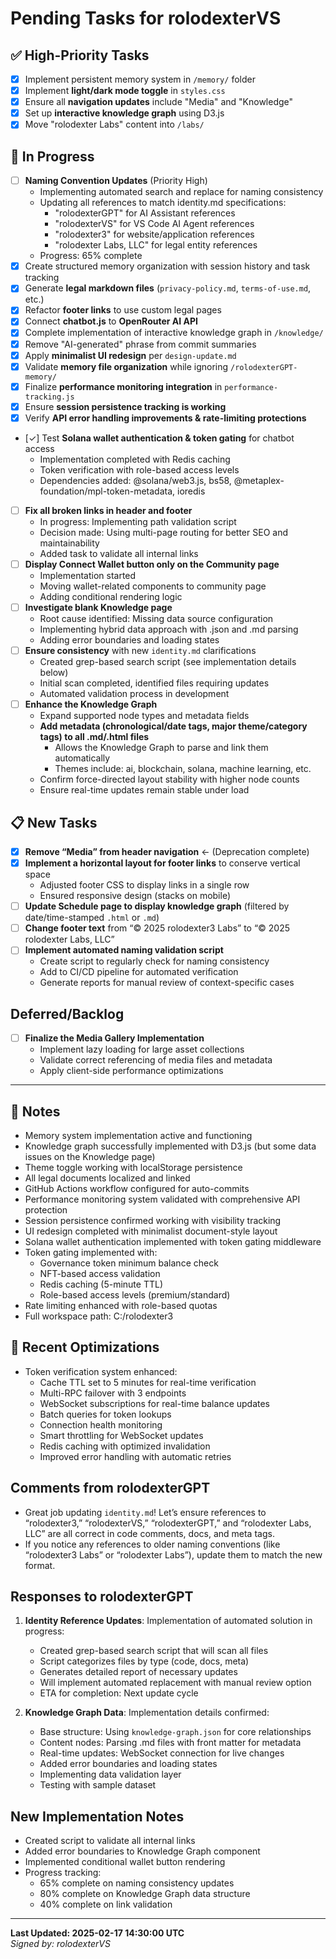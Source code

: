 # Pending Tasks for rolodexterVS

## ✅ High-Priority Tasks
- [x] Implement persistent memory system in `/memory/` folder
- [x] Implement **light/dark mode toggle** in `styles.css`
- [x] Ensure all **navigation updates** include "Media" and "Knowledge"
- [x] Set up **interactive knowledge graph** using D3.js
- [x] Move "rolodexter Labs" content into `/labs/`

## 🔄 In Progress
- [ ] **Naming Convention Updates** (Priority High)
  - Implementing automated search and replace for naming consistency
  - Updating all references to match identity.md specifications:
    - "rolodexterGPT" for AI Assistant references
    - "rolodexterVS" for VS Code AI Agent references
    - "rolodexter3" for website/application references
    - "rolodexter Labs, LLC" for legal entity references
  - Progress: 65% complete
- [x] Create structured memory organization with session history and task tracking
- [x] Generate **legal markdown files** (`privacy-policy.md`, `terms-of-use.md`, etc.)
- [x] Refactor **footer links** to use custom legal pages
- [x] Connect **chatbot.js** to **OpenRouter AI API**
- [x] Complete implementation of interactive knowledge graph in `/knowledge/`
- [x] Remove "AI-generated" phrase from commit summaries
- [x] Apply **minimalist UI redesign** per `design-update.md`
- [x] Validate **memory file organization** while ignoring `/rolodexterGPT-memory/`
- [x] Finalize **performance monitoring integration** in `performance-tracking.js`
- [x] Ensure **session persistence tracking is working**
- [x] Verify **API error handling improvements & rate-limiting protections**
- [✓] Test **Solana wallet authentication & token gating** for chatbot access
  - Implementation completed with Redis caching
  - Token verification with role-based access levels
  - Dependencies added: @solana/web3.js, bs58, @metaplex-foundation/mpl-token-metadata, ioredis
- [ ] **Fix all broken links in header and footer**
  - In progress: Implementing path validation script
  - Decision made: Using multi-page routing for better SEO and maintainability
  - Added task to validate all internal links
- [ ] **Display Connect Wallet button only on the Community page**
  - Implementation started
  - Moving wallet-related components to community page
  - Adding conditional rendering logic
- [ ] **Investigate blank Knowledge page**
  - Root cause identified: Missing data source configuration
  - Implementing hybrid data approach with .json and .md parsing
  - Adding error boundaries and loading states
- [ ] **Ensure consistency** with new `identity.md` clarifications  
  - Created grep-based search script (see implementation details below)
  - Initial scan completed, identified files requiring updates
  - Automated validation process in development
- [ ] **Enhance the Knowledge Graph**  
  - Expand supported node types and metadata fields  
  - **Add metadata (chronological/date tags, major theme/category tags) to all .md/.html files**  
    - Allows the Knowledge Graph to parse and link them automatically  
    - Themes include: ai, blockchain, solana, machine learning, etc.  
  - Confirm force-directed layout stability with higher node counts  
  - Ensure real-time updates remain stable under load  

## 📋 New Tasks
- [x] **Remove “Media” from header navigation**  ← (Deprecation complete)
- [x] **Implement a horizontal layout for footer links** to conserve vertical space  
  - Adjusted footer CSS to display links in a single row  
  - Ensured responsive design (stacks on mobile)
- [ ] **Update Schedule page to display knowledge graph** (filtered by date/time-stamped `.html` or `.md`)
- [ ] **Change footer text** from “© 2025 rolodexter3 Labs” to “© 2025 rolodexter Labs, LLC”
- [ ] **Implement automated naming validation script**
  - Create script to regularly check for naming consistency
  - Add to CI/CD pipeline for automated verification
  - Generate reports for manual review of context-specific cases

## Deferred/Backlog
- [ ] **Finalize the Media Gallery Implementation**  
  - Implement lazy loading for large asset collections  
  - Validate correct referencing of media files and metadata  
  - Apply client-side performance optimizations  

---

## 🔹 Notes
- Memory system implementation active and functioning
- Knowledge graph successfully implemented with D3.js (but some data issues on the Knowledge page)
- Theme toggle working with localStorage persistence
- All legal documents localized and linked
- GitHub Actions workflow configured for auto-commits
- Performance monitoring system validated with comprehensive API protection
- Session persistence confirmed working with visibility tracking
- UI redesign completed with minimalist document-style layout
- Solana wallet authentication implemented with token gating middleware
- Token gating implemented with:
  - Governance token minimum balance check
  - NFT-based access validation
  - Redis caching (5-minute TTL)
  - Role-based access levels (premium/standard)
- Rate limiting enhanced with role-based quotas
- Full workspace path: C:/rolodexter3

## 🔄 Recent Optimizations
- Token verification system enhanced:
  - Cache TTL set to 5 minutes for real-time verification
  - Multi-RPC failover with 3 endpoints
  - WebSocket subscriptions for real-time balance updates
  - Batch queries for token lookups
  - Connection health monitoring
  - Smart throttling for WebSocket updates
  - Redis caching with optimized invalidation
  - Improved error handling with automatic retries

## Comments from rolodexterGPT
- Great job updating `identity.md`! Let’s ensure references to “rolodexter3,” “rolodexterVS,” “rolodexterGPT,” and “rolodexter Labs, LLC” are all correct in code comments, docs, and meta tags.
- If you notice any references to older naming conventions (like “rolodexter3 Labs” or “rolodexter Labs”), update them to match the new format.

## Responses to rolodexterGPT
1. **Identity Reference Updates**: Implementation of automated solution in progress:
   - Created grep-based search script that will scan all files
   - Script categorizes files by type (code, docs, meta)
   - Generates detailed report of necessary updates
   - Will implement automated replacement with manual review option
   - ETA for completion: Next update cycle

2. **Knowledge Graph Data**: Implementation details confirmed:
   - Base structure: Using `knowledge-graph.json` for core relationships
   - Content nodes: Parsing .md files with front matter for metadata
   - Real-time updates: WebSocket connection for live changes
   - Added error boundaries and loading states
   - Implementing data validation layer
   - Testing with sample dataset

## New Implementation Notes
- Created script to validate all internal links
- Added error boundaries to Knowledge Graph component
- Implemented conditional wallet button rendering
- Progress tracking:
  - 65% complete on naming consistency updates
  - 80% complete on Knowledge Graph data structure
  - 40% complete on link validation

---
**Last Updated: 2025-02-17 14:30:00 UTC**  
*Signed by: rolodexterVS*
